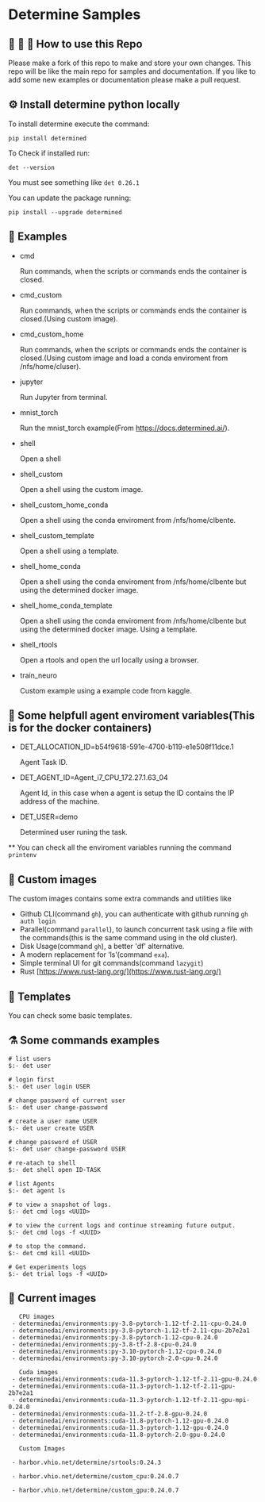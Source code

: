 # Determine Samples


## :octopus: :balloon: :firecracker: How to use this Repo

Please make a fork of this repo to make and store your own changes. This repo will be like the main repo for samples and documentation. 
If you like to add some new examples or documentation please make a pull request.

## :gear: Install determine python locally

To install determine execute the command:

```
pip install determined
```

To Check if installed run:

```
det --version
```

You must see something like  `det 0.26.1`

You can update the package running:

```
pip install --upgrade determined
```



## :rocket: Examples

- cmd

    Run commands, when the scripts or commands ends the container is closed.

- cmd_custom

    Run commands, when the scripts or commands ends the container is closed.(Using custom image).

- cmd_custom_home

    Run commands, when the scripts or commands ends the container is closed.(Using custom image and load a conda enviroment from /nfs/home/cluser).

- jupyter

    Run Jupyter from terminal.

- mnist_torch

    Run the mnist_torch example(From https://docs.determined.ai/).

- shell

    Open a shell

- shell_custom

    Open a shell using the custom image.

- shell_custom_home_conda

    Open a shell using the conda enviroment from /nfs/home/clbente.

- shell_custom_template

    Open a shell using a template.
    
- shell_home_conda

    Open a shell using the conda enviroment from /nfs/home/clbente but using the determined docker image.

- shell_home_conda_template

    Open a shell using the conda enviroment from /nfs/home/clbente but using the determined docker image. 
    Using a template.

- shell_rtools

    Open a rtools and open the url locally using a browser.

- train_neuro

    Custom example using a example code from kaggle.

## :dart: Some helpfull agent enviroment variables(This is for the docker containers)

- DET_ALLOCATION_ID=b54f9618-591e-4700-b119-e1e508f11dce.1

    Agent Task ID.

- DET_AGENT_ID=Agent_i7_CPU_172.27.1.63_04

    Agent Id, in this case when a agent is setup the ID contains the IP address of the machine.

- DET_USER=demo

    Determined user runing the task.

** You can check all the enviroment variables running the command `printenv`

## :dizzy: Custom images

The custom images contains some extra commands and utilities like

- Github CLI(command `gh`), you can authenticate with github running `gh auth login`
- Parallel(command `parallel`), to launch concurrent task using a file with the commands(this is the same command using in the old cluster).
- Disk Usage(command `gh`), a better 'df' alternative.
- A modern replacement for ‘ls’(command `exa`).
- Simple terminal UI for git commands(command `lazygit`)
- Rust [https://www.rust-lang.org/](https://www.rust-lang.org/)


## :memo: Templates

You can check some basic templates.

## :alembic: Some commands examples

```
# list users
$:- det user

# login first
$:- det user login USER

# change password of current user
$:- det user change-password

# create a user name USER
$:- det user create USER

# change password of USER
$:- det user change-password USER

# re-atach to shell
$:- det shell open ID-TASK 

# list Agents
$:- det agent ls

# to view a snapshot of logs.
$:- det cmd logs <UUID> 

# to view the current logs and continue streaming future output.
$:- det cmd logs -f <UUID> 

# to stop the command.
$:- det cmd kill <UUID> 

# Get experiments logs
$:- det trial logs -f <UUID> 
```

## :shell: Current images

```
   CPU images
 - determinedai/environments:py-3.8-pytorch-1.12-tf-2.11-cpu-0.24.0
 - determinedai/environments:py-3.8-pytorch-1.12-tf-2.11-cpu-2b7e2a1
 - determinedai/environments:py-3.8-pytorch-1.12-cpu-0.24.0
 - determinedai/environments:py-3.8-tf-2.8-cpu-0.24.0
 - determinedai/environments:py-3.10-pytorch-1.12-cpu-0.24.0
 - determinedai/environments:py-3.10-pytorch-2.0-cpu-0.24.0

   Cuda images
 - determinedai/environments:cuda-11.3-pytorch-1.12-tf-2.11-gpu-0.24.0
 - determinedai/environments:cuda-11.3-pytorch-1.12-tf-2.11-gpu-2b7e2a1
 - determinedai/environments:cuda-11.3-pytorch-1.12-tf-2.11-gpu-mpi-0.24.0
 - determinedai/environments:cuda-11.2-tf-2.8-gpu-0.24.0
 - determinedai/environments:cuda-11.8-pytorch-1.12-gpu-0.24.0
 - determinedai/environments:cuda-11.3-pytorch-1.12-gpu-0.24.0
 - determinedai/environments:cuda-11.8-pytorch-2.0-gpu-0.24.0
   
   Custom Images
   
 - harbor.vhio.net/determine/srtools:0.24.3
 
 - harbor.vhio.net/determine/custom_cpu:0.24.0.7
 
 - harbor.vhio.net/determine/custom_gpu:0.24.0.7
```